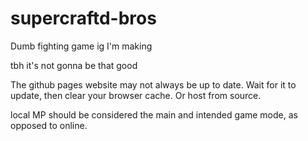 # supercraftd-bros
Dumb fighting game ig I'm making

tbh it's not gonna be that good

The github pages website may not always be up to date. Wait for it to update, then clear your browser cache. Or host from source.

local MP should be considered the main and intended game mode, as opposed to online.
